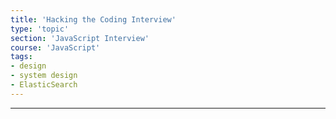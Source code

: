 ```yaml
---
title: 'Hacking the Coding Interview'
type: 'topic'
section: 'JavaScript Interview'
course: 'JavaScript'
tags:
- design
- system design
- ElasticSearch
---
```





---